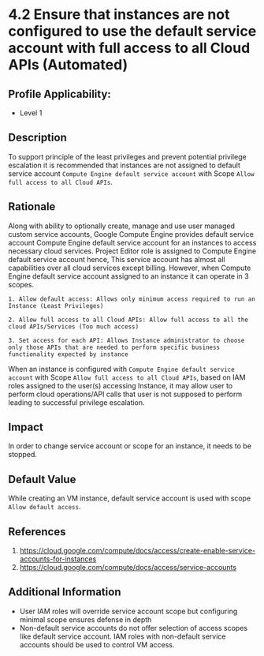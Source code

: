 # 4.2 Ensure that instances are not configured to use the default service account with full access to all Cloud APIs (Automated)

## Profile Applicability:

- Level 1

## Description

To support principle of the least privileges and prevent potential privilege escalation it is recommended that instances are not assigned to default service account `Compute Engine default service account` with Scope `Allow full access to all Cloud APIs`.

## Rationale

Along with ability to optionally create, manage and use user managed custom service accounts, Google Compute Engine provides default service account Compute Engine default service account for an instances to access necessary cloud services. Project Editor role is assigned to Compute Engine default service account hence, This service account has almost all capabilities over all cloud services except billing. However, when Compute Engine default service account assigned to an instance it can operate in 3 scopes. 
```
1. Allow default access: Allows only minimum access required to run an Instance (Least Privileges) 

2. Allow full access to all Cloud APIs: Allow full access to all the cloud APIs/Services (Too much access) 

3. Set access for each API: Allows Instance administrator to choose only those APIs that are needed to perform specific business functionality expected by instance
```
When an instance is configured with `Compute Engine default service account` with Scope `Allow full access to all Cloud APIs`, based on IAM roles assigned to the user(s) accessing Instance, it may allow user to perform cloud operations/API calls that user is not supposed to perform leading to successful privilege escalation.

## Impact

In order to change service account or scope for an instance, it needs to be stopped.

## Default Value

While creating an VM instance, default service account is used with scope `Allow default access`.

## References

1. https://cloud.google.com/compute/docs/access/create-enable-service-accounts-for-instances
2. https://cloud.google.com/compute/docs/access/service-accounts

## Additional Information

 - User IAM roles will override service account scope but configuring minimal scope ensures defense in depth
 - Non-default service accounts do not offer selection of access scopes like default service account. IAM roles with non-default service accounts should be used to control VM access.